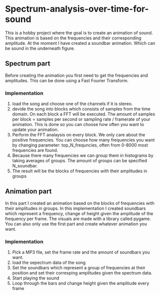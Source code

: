 # Spectrum-analysis-over-time-for-sound
This is a hobby project where the goal is to create an animation of sound. This animation is based on the frequencies and their corresponding amplitude. 
At the moment I have created a soundbar animation. Which can be sound in the underneath figure.

## Spectrum part
Before creating the animation you first need to get the frequencies and amplitudes. This can be done using a Fast Fourier Transform. 
### Implementation
1. load the song and choose one of the channels if it is stereo.
2. devide the song into blocks which consists of samples from the time domain. On each block a FFT will be executed. The amount of samples per block = samples per second or sampling rate / framerate of your animation.
This is done so you can choose how often you want to update your animation.
3. Perform the FFT analaysis on every block. We only care about the positive frequencies. You can choose how many frequencies you want by changing parameter: top_N_frequncies, often from 0-8000 most frequencies are found.
4. Because there many frequencies we can group them in histograms by taking averages of groups. The amount of groups can be specified N_soundbar.
5. The result will be the blocks of frequencies with their amplitudes in groups 

## Animation part
In this part I created an animation based on the blocks of frequencies with their amplitudes in groups. In this implementation I created soundbars which represent a frequency, change of height given the amplitude of the frequency per frame.
The visuals are made with a library called pygame. You can also only use the first part and create whatever animation you want.
### Implementation
1. Pick a MP3 file, set the frame rate and the amount of soundbars you want.
2. load the sepectrum data of the song
3. Set the soundbars which represent a group of frequencies at their position and set their corresping amplitudes given the spectrum data.
4. Start playing the sound
5. Loop through the bars and change height given the amplitude every frame 
